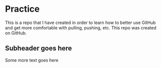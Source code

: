 # Practice

This is a repo that I have created in order to learn how to better use GitHub and get more comfortable with pulling, pushing, etc. 
This repo was created on GitHub.

## Subheader goes here

Some more text goes here
